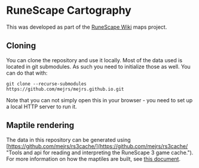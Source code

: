 # RuneScape Cartography

This was developed as part of the [RuneScape Wiki](https://runescape.wiki/ "The RuneScape Wiki") maps project.

## Cloning

You can clone the repository and use it locally. Most of the data used is located in git submodules. As such you need to initialize those as well. You can do that with:
```text
git clone --recurse-submodules https://github.com/mejrs/mejrs.github.io.git
```

Note that you can not simply open this in your browser - you need to set up a local HTTP server to run it.

## Maptile rendering

The data in this repository can be generated using [https://github.com/mejrs/rs3cache/](https://github.com/mejrs/rs3cache/ "Tools and api for reading and interpreting the RuneScape 3 game cache.").
For more information on how the maptiles are built, see [this document](https://docs.google.com/document/d/1xv7iVBkG6eWDrXFhIYi77AVodJc0D-4Aqn0ncZXKJfw/edit# "RuneScape Wiki Maps Project - Google Docs").